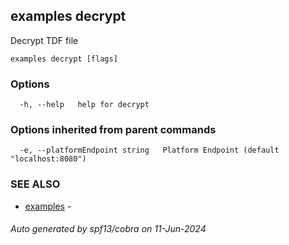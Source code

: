 ## examples decrypt

Decrypt TDF file

```
examples decrypt [flags]
```

### Options

```
  -h, --help   help for decrypt
```

### Options inherited from parent commands

```
  -e, --platformEndpoint string   Platform Endpoint (default "localhost:8080")
```

### SEE ALSO

* [examples](examples.md)	 - 

###### Auto generated by spf13/cobra on 11-Jun-2024
